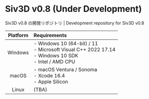 # Siv3D v0.8 (Under Development)
Siv3D v0.8 の開発リポジトリ | Development repository for Siv3D v0.8

| Platform           | Requirements                  |
|:------------------:|:------------------------------|
| Windows            | - Windows 10 (64-bit) / 11<br>- Microsoft Visual C++ 2022 17.14<br>- Windows 10 SDK<br>- Intel / AMD CPU |
| macOS              | - macOS Ventura / Sonoma<br>- Xcode 16.4<br>- Apple Silicon |
| Linux              | (TBA) |
